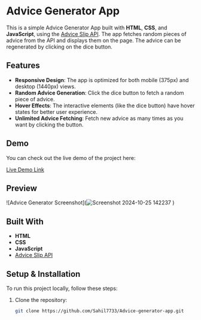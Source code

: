 # Advice Generator App

This is a simple Advice Generator App built with **HTML**, **CSS**, and **JavaScript**, using the [Advice Slip API](https://api.adviceslip.com). The app fetches random pieces of advice from the API and displays them on the page. The advice can be regenerated by clicking on the dice button.

## Features
- **Responsive Design**: The app is optimized for both mobile (375px) and desktop (1440px) views.
- **Random Advice Generation**: Click the dice button to fetch a random piece of advice.
- **Hover Effects**: The interactive elements (like the dice button) have hover states for better user experience.
- **Unlimited Advice Fetching**: Fetch new advice as many times as you want by clicking the button.

## Demo

You can check out the live demo of the project here:

[Live Demo Link](https://sahil7733.github.io/Advice-generator-app/)
## Preview

![Advice Generator Screenshot](![Screenshot 2024-10-25 142237](https://github.com/user-attachments/assets/74d5cd42-77f9-40a2-9ff1-5c283ccdb94f)
) 

## Built With
- **HTML**
- **CSS**
- **JavaScript**
- [Advice Slip API](https://api.adviceslip.com)

## Setup & Installation

To run this project locally, follow these steps:

1. Clone the repository:
   ```bash
   git clone https://github.com/Sahil7733/Advice-generator-app.git
